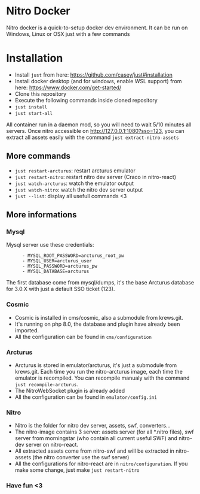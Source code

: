 # Nitro Docker
Nitro docker is a quick-to-setup docker dev environment. It can be run on Windows, Linux or OSX just with a few commands

# Installation
- Install ``just`` from here: https://github.com/casey/just#installation
- Install docker desktop (and for windows, enable WSL support) from here: https://www.docker.com/get-started/
- Clone this repository
- Execute the following commands inside cloned repository
- `just install`
- `just start-all`

All container run in a daemon mod, so you will need to wait 5/10 minutes all servers.
Once nitro accessible on http://127.0.0.1:1080?sso=123, you can extract all assets easily with the command `just extract-nitro-assets`

## More commands
- `just restart-arcturus`: restart arcturus emulator
- `just restart-nitro`: restart nitro dev server (Craco in nitro-react)
- `just watch-arcturus`: watch the emulator output
- `just watch-nitro`: watch the nitro dev server output
- `just --list`: display all usefull commands <3

## More informations
### Mysql
Mysql server use these credentials:
```
      - MYSQL_ROOT_PASSWORD=arcturus_root_pw
      - MYSQL_USER=arcturus_user
      - MYSQL_PASSWORD=arcturus_pw
      - MYSQL_DATABASE=arcturus
```
The first database come from mysql/dumps, it's the base Arcturus database for 3.0.X with just a default SSO ticket (123).

### Cosmic
- Cosmic is installed in cms/cosmic, also a submodule from krews.git.
- It's running on php 8.0, the database and plugin have already been imported.
- All the configuration can be found in `cms/configuration`

### Arcturus
- Arcturus is stored in emulator/arcturus, it's just a submodule from krews.git. Each time you run the nitro-arcturus image, each time the emulator is recompiled. You can recompile manualy with the command `just recompile-arcturus`.
- The NitroWebSocket plugin is already added
- All the configuration can be found in `emulator/config.ini`

### Nitro
- Nitro is the folder for nitro dev server, assets, swf, converters...
- The nitro-image contains 3 server: assets server (for all *.nitro files), swf server from morningstar (who contain all current useful SWF) and nitro-dev server on nitro-react.
- All extracted assets come from nitro-swf and will be extracted in nitro-assets (the nitro converter use the swf server)
- All the configurations for nitro-react are in `nitro/configuration`. If you make some change, just make `just restart-nitro`

### Have fun <3
